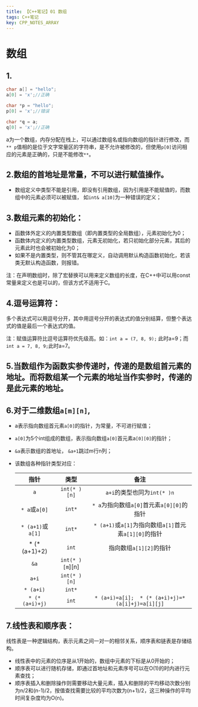 ```yaml
---
title: 【C++笔记】01 数组
tags: C++笔记
key: CPP_NOTES_ARRAY
---
```


# 数组

## 1.

```c++
char a[] = "hello";
a[0] = 'x';//正确

char *p = "hello";
p[0] = 'x';//错误

char *q = a;
q[0] = 'x';//正确
```

a为一个数组，内存分配在栈上，可以通过数组名或指向数组的指针进行修改，而`** p`值相的是位于文字常量区的字符串，是不允许被修改的，但使用`p[0]`访问相应的元素是正确的，只是不能修改`**`。

## 2.数组的首地址是常量，不可以进行赋值操作。

- 数组定义中类型不能是引用，即没有引用数组，因为引用是不能赋值的，而数组中的元素必须可以被赋值， 如`int& a[10]`为一种错误的定义；

## 3.数组元素的初始化：

- 函数体外定义的内置类型数组（即内置类型的全局数组），元素初始化为0；
- 函数体内定义的内置类型数组，元素无初始化，若只初始化部分元素，其后的元素此时也会被初始化为0；
- 如果不是内置类型，则不管其在哪定义，自动调用默认构造函数初始化，若该类无默认构造函数，则报错。

注：在声明数组时，除了宏替换可以用来定义数组的长度，在C++中可以用const常量来定义也是可以的，但该方式不适用于C。

## 4.逗号运算符：

多个表达式可以用逗号分开，其中用逗号分开的表达式的值分别结算，但整个表达式的值是最后一个表达式的值。

注：赋值运算符比逗号运算符优先级高。如：`int a = (7, 8, 9);` 此时a=9；而`int a = 7, 8, 9;`此时a=7。

## 5.当数组作为函数实参传递时，传递的是数组首元素的地址。而将数组某一个元素的地址当作实参时，传递的是此元素的地址。

## 6.对于二维数组`a[m][n]`, 

- a表示指向数组首元素`a[0]`的指针，为常量，不可进行赋值；

- `a[0]`为5个int组成的数组，表示指向数组`a[0]`首元素a`[0][0]`的指针；

- `&a`表示数组的首地址， `&a+1`跳过m行n列；

- 该数组各种指针类型对应：

  |       指针        |      类型       |                          备注                          |
  | :---------------: | :-------------: | :----------------------------------------------------: |
  |        `a`        |  `int(* )[n]`   |              `a+i`的类型也同为`int(* )n`               |
  |   `* a`或`a[0]`   |     `int*`      |       `* a`为指向数组`a[0]`首元素`a[0][0]`的指针       |
  | `* (a+1)`或`a[1]` |     `int*`      | `* (a+1)`或`a[1]`为指向数组`a[1]`首元素`a[1][0]`的指针 |
  |   * (* (a+1)+2)   |      `int`      |                指向数组`a[1][2]`的指针                 |
  |       `&a`        | `int(* )[m`][n] |                                                        |
  |       `a+i`       |  `int(* )[n]`   |                                                        |
  |     `* (a+i)`     |     `int*`      |                                                        |
  |  `* (* (a+i)+j)`  |      `int`      |   `* (a+i)=a[i];  * (* (a+i)+j)=* (a[i]+j)=a[i][j]`    |

  


## 7.线性表和顺序表：

线性表是一种逻辑结构，表示元素之间一对一的相邻关系，顺序表和链表是存储结构。

- 线性表中的元素的位序是从1开始的，数组中元素的下标是从0开始的；
- 顺序表可以进行随机存储，即通过首地址和元素序号可以在O(1)的时内进行元素查找；
- 顺序表插入和删除操作则需要移动大量元素，插入和删除的平均移动次数分别为n/2和(n-1)/2，按值查找需要比较的平均次数为(n+1)/2，这三种操作的平均时间复杂度均为O(n)。